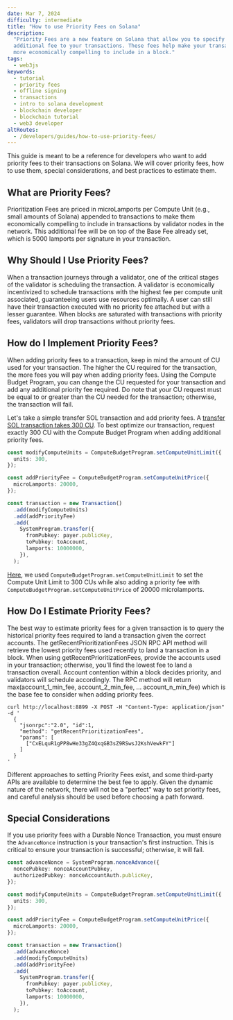 ```yaml
---
date: Mar 7, 2024
difficulty: intermediate
title: "How to use Priority Fees on Solana"
description:
  "Priority Fees are a new feature on Solana that allow you to specify an
  additional fee to your transactions. These fees help make your transaction
  more economically compelling to include in a block."
tags:
  - web3js
keywords:
  - tutorial
  - priority fees
  - offline signing
  - transactions
  - intro to solana development
  - blockchain developer
  - blockchain tutorial
  - web3 developer
altRoutes:
  - /developers/guides/how-to-use-priority-fees/
---
```


This guide is meant to be a reference for developers who want to add priority
fees to their transactions on Solana. We will cover priority fees, how to use
them, special considerations, and best practices to estimate them.

## What are Priority Fees?

Prioritization Fees are priced in microLamports per Compute Unit (e.g., small
amounts of Solana) appended to transactions to make them economically compelling
to include in transactions by validator nodes in the network. This additional
fee will be on top of the Base Fee already set, which is 5000 lamports per
signature in your transaction.

## Why Should I Use Priority Fees?

When a transaction journeys through a validator, one of the critical stages of
the validator is scheduling the transaction. A validator is economically
incentivized to schedule transactions with the highest fee per compute unit
associated, guaranteeing users use resources optimally. A user can still have
their transaction executed with no priority fee attached but with a lesser
guarantee. When blocks are saturated with transactions with priority fees,
validators will drop transactions without priority fees.

## How do I Implement Priority Fees?

When adding priority fees to a transaction, keep in mind the amount of CU used
for your transaction. The higher the CU required for the transaction, the more
fees you will pay when adding priority fees. Using the Compute Budget Program,
you can change the CU requested for your transaction and add any additional
priority fee required. Do note that your CU request must be equal to or greater
than the CU needed for the transaction; otherwise, the transaction will fail.

Let's take a simple transfer SOL transaction and add priority fees. A
[transfer SOL transaction takes 300 CU](https://explorer.solana.com/tx/5scDyuiiEbLxjLUww3APE9X7i8LE3H63unzonUwMG7s2htpoAGG17sgRsNAhR1zVs6NQAnZeRVemVbkAct5myi17).
To best optimize our transaction, request exactly 300 CU with the Compute Budget
Program when adding additional priority fees.

```typescript
const modifyComputeUnits = ComputeBudgetProgram.setComputeUnitLimit({
  units: 300,
});

const addPriorityFee = ComputeBudgetProgram.setComputeUnitPrice({
  microLamports: 20000,
});

const transaction = new Transaction()
  .add(modifyComputeUnits)
  .add(addPriorityFee)
  .add(
    SystemProgram.transfer({
      fromPubkey: payer.publicKey,
      toPubkey: toAccount,
      lamports: 10000000,
    }),
  );
```

[Here](https://explorer.solana.com/tx/5scDyuiiEbLxjLUww3APE9X7i8LE3H63unzonUwMG7s2htpoAGG17sgRsNAhR1zVs6NQAnZeRVemVbkAct5myi17),
we used `ComputeBudgetProgram.setComputeUnitLimit` to set the Compute Unit Limit
to 300 CUs while also adding a priority fee with
`ComputeBudgetProgram.setComputeUnitPrice` of 20000 microlamports.

## How Do I Estimate Priority Fees?

The best way to estimate priority fees for a given transaction is to query the
historical priority fees required to land a transaction given the correct
accounts. The getRecentPrioritizationFees JSON RPC API method will retrieve the
lowest priority fees used recently to land a transaction in a block. When using
getRecentPrioritizationFees, provide the accounts used in your transaction;
otherwise, you'll find the lowest fee to land a transaction overall. Account
contention within a block decides priority, and validators will schedule
accordingly. The RPC method will return max(account_1_min_fee,
account_2_min_fee, ... account_n_min_fee) which is the base fee to consider when
adding priority fees.

```curl
curl http://localhost:8899 -X POST -H "Content-Type: application/json" -d '
  {
    "jsonrpc":"2.0", "id":1,
    "method": "getRecentPrioritizationFees",
    "params": [
      ["CxELquR1gPP8wHe33gZ4QxqGB3sZ9RSwsJ2KshVewkFY"]
    ]
  }
'
```

Different approaches to setting Priority Fees exist, and some third-party APIs
are available to determine the best fee to apply. Given the dynamic nature of
the network, there will not be a "perfect" way to set priority fees, and careful
analysis should be used before choosing a path forward.

## Special Considerations

If you use priority fees with a Durable Nonce Transaction, you must ensure the
`AdvanceNonce` instruction is your transaction's first instruction. This is
critical to ensure your transaction is successful; otherwise, it will fail.

```typescript
const advanceNonce = SystemProgram.nonceAdvance({
  noncePubkey: nonceAccountPubkey,
  authorizedPubkey: nonceAccountAuth.publicKey,
});

const modifyComputeUnits = ComputeBudgetProgram.setComputeUnitLimit({
  units: 300,
});

const addPriorityFee = ComputeBudgetProgram.setComputeUnitPrice({
  microLamports: 20000,
});

const transaction = new Transaction()
  .add(advanceNonce)
  .add(modifyComputeUnits)
  .add(addPriorityFee)
  .add(
    SystemProgram.transfer({
      fromPubkey: payer.publicKey,
      toPubkey: toAccount,
      lamports: 10000000,
    }),
  );
```
